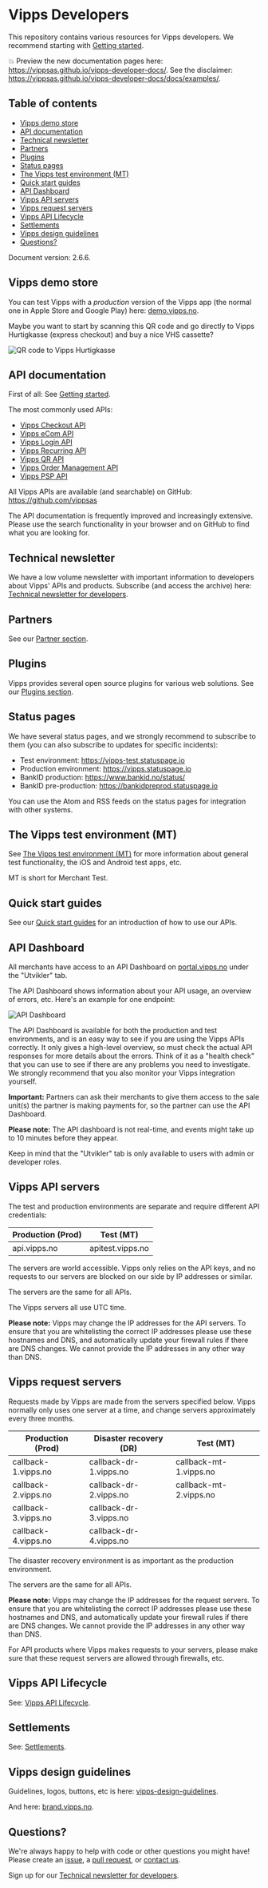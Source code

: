 <!-- START_METADATA
---
title: Introduction
sidebar_position: 1
---
END_METADATA -->

# Vipps Developers

This repository contains various resources for Vipps developers.
We recommend starting with [Getting started](vipps-getting-started.md).

<!-- START_COMMENT -->

💥 Preview the new documentation pages here: <https://vippsas.github.io/vipps-developer-docs/>.
See the disclaimer: <https://vippsas.github.io/vipps-developer-docs/docs/examples/>.

<!-- END_COMMENT -->

<!-- START_TOC -->

## Table of contents

- [Vipps demo store](#vipps-demo-store)
- [API documentation](#api-documentation)
- [Technical newsletter](#technical-newsletter)
- [Partners](#partners)
- [Plugins](#plugins)
- [Status pages](#status-pages)
- [The Vipps test environment (MT)](#the-vipps-test-environment-mt)
- [Quick start guides](#quick-start-guides)
- [API Dashboard](#api-dashboard)
- [Vipps API servers](#vipps-api-servers)
- [Vipps request servers](#vipps-request-servers)
- [Vipps API Lifecycle](#vipps-api-lifecycle)
- [Settlements](#settlements)
- [Vipps design guidelines](#vipps-design-guidelines)
- [Questions?](#questions)

<!-- END_TOC -->

Document version: 2.6.6.

## Vipps demo store

You can test Vipps with a _production_ version of the Vipps app
(the normal one in Apple Store and Google Play) here:
[demo.vipps.no](https://demo.vipps.no).

Maybe you want to start by scanning this QR code and go directly to
Vipps Hurtigkasse (express checkout) and buy a nice VHS cassette?

![QR code to Vipps Hurtigkasse](images/demostore-qr-vipps-hurtigkasse_sm.png)

## API documentation

First of all: See [Getting started](vipps-getting-started.md).

The most commonly used APIs:

- [Vipps Checkout API](https://github.com/vippsas/vipps-checkout-api)
- [Vipps eCom API](https://github.com/vippsas/vipps-ecom-api)
- [Vipps Login API](https://github.com/vippsas/vipps-login-api)
- [Vipps Recurring API](https://github.com/vippsas/vipps-recurring-api)
- [Vipps QR API](https://github.com/vippsas/vipps-qr-api)
- [Vipps Order Management API](https://github.com/vippsas/vipps-order-management-api)
- [Vipps PSP API](https://github.com/vippsas/vipps-psp-api)

All Vipps APIs are available (and searchable) on GitHub: <https://github.com/vippsas>

The API documentation is frequently improved and increasingly extensive.
Please use the search functionality in your browser and on GitHub to find
what you are looking for.

## Technical newsletter

We have a low volume newsletter with important information to developers about
Vipps' APIs and products. Subscribe (and access the archive) here:
[Technical newsletter for developers](newsletters/README.md).

## Partners

See our [Partner section](https://github.com/vippsas/vipps-partner#vipps-partners).

## Plugins

Vipps provides several open source plugins for various web solutions.
See our [Plugins section](https://github.com/vippsas/vipps-plugins).

## Status pages

We have several status pages, and we strongly recommend to subscribe to them
(you can also subscribe to updates for specific incidents):

- Test environment: <https://vipps-test.statuspage.io>
- Production environment: <https://vipps.statuspage.io>
- BankID production: <https://www.bankid.no/status/>
- BankID pre-production: <https://bankidpreprod.statuspage.io>

You can use the Atom and RSS feeds on the status pages for integration with other systems.

## The Vipps test environment (MT)

See
[The Vipps test environment (MT)](vipps-test-environment.md)
for more information about general test functionality,
the iOS and Android test apps, etc.

MT is short for Merchant Test.

## Quick start guides

See our
[Quick start guides](quick-start-guides.md)
for an introduction of how to use our APIs.

## API Dashboard

All merchants have access to an API Dashboard on
[portal.vipps.no](https://portal.vipps.no) under the "Utvikler" tab.

The API Dashboard shows information about your API usage, an overview of errors, etc.
Here's an example for one endpoint:

![API Dashboard](newsletters/images/2021-02-api-dashboard-example.png)

The API Dashboard is available for both the production and test environments,
and is an easy way to see if you are using the Vipps APIs correctly.
It only gives a high-level overview, so must check the actual API
responses for more details about the errors.
Think of it as a "health check" that you can use to see if there are any
problems you need to investigate.
We strongly recommend that you also monitor your Vipps integration yourself.

**Important:** Partners can ask their merchants to give them access to the
sale unit(s) the partner is making payments for, so the partner can use the
API Dashboard.

**Please note:** The API dashboard is not real-time, and events might take up to
10 minutes before they appear.

Keep in mind that the "Utvikler" tab is only available to users with admin or
developer roles.

## Vipps API servers

The test and production environments are separate and require different API credentials:

| Production (Prod) | Test (MT)        |
|-------------------|------------------|
| api.vipps.no      | apitest.vipps.no |

The servers are world accessible. Vipps only relies on the API keys, and
no requests to our servers are blocked on our side by IP addresses or similar.

The servers are the same for all APIs.

The Vipps servers all use UTC time.

**Please note:** Vipps may change the IP addresses for the API servers. To ensure
that you are whitelisting the correct IP addresses please use these hostnames
and DNS, and automatically update your firewall rules if there are DNS changes.
We cannot provide the IP addresses in any other way than DNS.

## Vipps request servers

Requests made by Vipps are made from the servers specified below.
Vipps normally only uses one server at a time, and change servers approximately
every three months.

| Production (Prod)   | Disaster recovery (DR) | Test (MT)              |
|---------------------|------------------------|------------------------|
| callback-1.vipps.no | callback-dr-1.vipps.no | callback-mt-1.vipps.no |
| callback-2.vipps.no | callback-dr-2.vipps.no | callback-mt-2.vipps.no |
| callback-3.vipps.no | callback-dr-3.vipps.no |                        |
| callback-4.vipps.no | callback-dr-4.vipps.no |                        |

The disaster recovery environment is as important as the production environment.

The servers are the same for all APIs.

**Please note:** Vipps may change the IP addresses for the request servers. To ensure
that you are whitelisting the correct IP addresses please use these hostnames
and DNS, and automatically update your firewall rules if there are DNS changes.
We cannot provide the IP addresses in any other way than DNS.

For API products where Vipps makes requests to your servers, please make sure
that these request servers are allowed through firewalls, etc.

## Vipps API Lifecycle

See:
[Vipps API Lifecycle](vipps-api-lifecycle.md).

## Settlements

See:
[Settlements](settlements/README.md).

## Vipps design guidelines

Guidelines, logos, buttons, etc is here:
[vipps-design-guidelines](https://github.com/vippsas/vipps-design-guidelines).

And here:
[brand.vipps.no](https://brand.vipps.no).

## Questions?

We're always happy to help with code or other questions you might have!
Please create an [issue](https://github.com/vippsas/vipps-developers/issues),
a [pull request](https://github.com/vippsas/vipps-developers/pulls),
or [contact us](contact.md).

Sign up for our [Technical newsletter for developers](newsletters/README.md).
